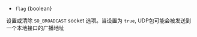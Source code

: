 <!-- YAML
added: v0.6.9
-->

* `flag` {boolean}

设置或清除 `SO_BROADCAST` socket 选项。当设置为 `true`, UDP包可能会被发送到一个本地接口的广播地址
